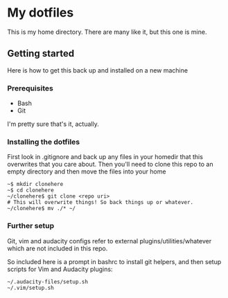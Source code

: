 # My dotfiles

This is my home directory. There are many like it, but this one is mine.

## Getting started

Here is how to get this back up and installed on a new machine

### Prerequisites

* Bash
* Git

I'm pretty sure that's it, actually.

### Installing the dotfiles

First look in .gitignore and back up any files in your homedir that this overwrites that you care about.
Then you'll need to clone this repo to an empty directory and then move the files into your home

```
~$ mkdir clonehere
~$ cd clonehere
~/clonehere$ git clone <repo uri>
# This will overwrite things! So back things up or whatever.
~/clonehere$ mv ./* ~/
```

### Further setup

Git, vim and audacity configs refer to external plugins/utilities/whatever which are not included in this repo.

So included here is a prompt in bashrc to install git helpers, and then setup scripts for Vim and Audacity plugins:
```
~/.audacity-files/setup.sh
~/.vim/setup.sh
```
